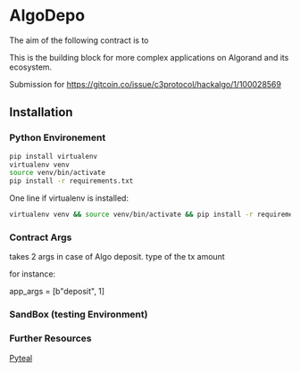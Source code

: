 # AlgoDepo

The aim of the following contract is to

This is the building block for more complex applications on Algorand and its ecosystem.

Submission for https://gitcoin.co/issue/c3protocol/hackalgo/1/100028569
## Installation 

### Python Environement

```bash
pip install virtualenv
virtualenv venv
source venv/bin/activate
pip install -r requirements.txt
```

One line if virtualenv is installed:

```bash
virtualenv venv && source venv/bin/activate && pip install -r requirements.txt
```

### Contract Args

takes 2 args in case of Algo deposit. 
type of the tx
amount

for instance:

app_args = [b"deposit", 1]

### SandBox (testing Environment)


### Further Resources

[Pyteal](https://pyteal.readthedocs.io/en/stable/index.html)
